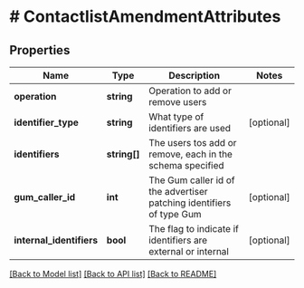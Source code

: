# # ContactlistAmendmentAttributes

## Properties

Name | Type | Description | Notes
------------ | ------------- | ------------- | -------------
**operation** | **string** | Operation to add or remove users | 
**identifier_type** | **string** | What type of identifiers are used | [optional] 
**identifiers** | **string[]** | The users tos add or remove, each in the schema specified | 
**gum_caller_id** | **int** | The Gum caller id of the advertiser patching identifiers of type Gum | [optional] 
**internal_identifiers** | **bool** | The flag to indicate if identifiers are external or internal | [optional] 

[[Back to Model list]](../../README.md#documentation-for-models) [[Back to API list]](../../README.md#documentation-for-api-endpoints) [[Back to README]](../../README.md)


